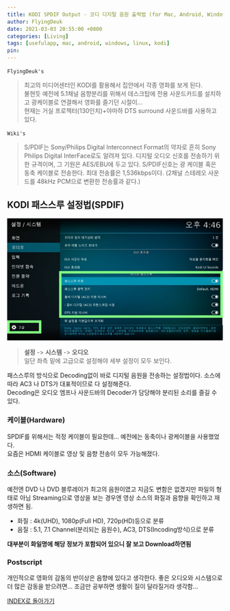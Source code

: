 ```yaml
---
title: KODI SPDIF Output - 코디 디지털 음원 출력법 (for Mac, Android, Windows, RaspberryPi)
author: FlyingDeuk
date: 2021-03-03 20:55:00 +0800
categories: [Living]
tags: [usefulapp, mac, android, windows, linux, kodi]
pin:
---
```


`FlyingDeuk's`
> 최고의 미디어센터인 KODI를 활용해서 집안에서 각종 영화를 보게 된다. <br>
불현듯 예전에 5.1채널 음향분리를 위해서 데스크탑에 전용 사운드카드를 설치하고 광케이블로 연결해서 영화를 즐기던 시절이... <br>
현재는 거실 프로젝터(130인치)+야마하 DTS surround 사운드바를 사용하고 있다.

`Wiki's`
> S/PDIF는 Sony/Philips Digital Interconnect Format의 약자로 흔히 Sony Philips Digital InterFace로도 알려져 있다. 디지털 오디오 신호를 전송하기 위한 규격이며, 그 기원은 AES/EBU에 두고 있다. S/PDIF신호는 광 케이블 혹은 동축 케이블로 전송한다. 최대 전송률은 1,536kbps이다. (2채널 스테레오 사운드를 48kHz PCM으로 변환한 전송률과 같다.)

## KODI 패스스루 설정법(SPDIF)
![spdif](/img/living/kodi/kodi-spdif.jpg)
>**설정** -> **시스템** -> **오디오** <br>
일단 좌측 밑에 고급으로 설정해야 세부 설정이 모두 보인다. <br>

패스스루의 방식으로 Decoding없이 바로 디지털 음원을 전송하는 설정법이다. 소스에 따라 AC3 나 DTS가 대표적이므로 다 설정해준다. <br>
Decoding은 오디오 엠프나 사운드바의 Decoder가 담당해야 분리된 소리를 즐길 수 있다.

### 케이블(Hardware)
SPDIF를 위해서는 적정 케이블이 필요한데... 예전에는 동축이나 광케이블을 사용했었다. <br>
요즘은 HDMI 케이블로 영상 및 음향 전송이 모두 가능해졌다.

### 소스(Software)
예전엔 DVD 나 DVD 블루레이가 최고의 음원이였고 지금도 변함은 없겠지만 파일의 형태로 아님 Streaming으로 영상을 보는 경우엔 영상 소스의 화질과 음향을 확인하고 재생하면 됨.
- 화질 : 4k(UHD), 1080p(Full HD), 720p(HD)등으로 분류
- 음질 : 5.1, 7.1 Channel(분리되는 음원수), AC3, DTS(Incoding방식)으로 분류

**대부분이 화일명에 해당 정보가 포함되어 있으니 잘 보고 Download하면됨**

### Postscript
개인적으로 영화의 감동의 반이상은 음향에 있다고 생각한다. 좋은 오디오와 시스템으로 더 많은 감동을 받으려면... 조금만 공부하면 생활이 질이 달라질거라 생각함...

[INDEX로 돌아가기](/posts/KODI/)
